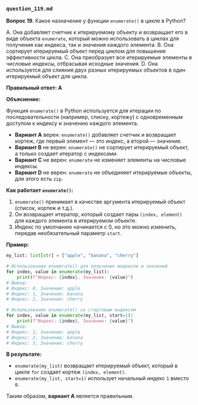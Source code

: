 ### `question_119.md`

**Вопрос 19.** Какое назначение у функции `enumerate()` в цикле в Python?

A. Она добавляет счетчик к итерируемому объекту и возвращает его в виде объекта `enumerate`, который можно использовать в циклах для получения как индекса, так и значения каждого элемента.
B. Она сортирует итерируемый объект перед циклом для повышения эффективности цикла.
C. Она преобразует все итерируемые элементы в числовые индексы, отбрасывая исходные значения.
D. Она используется для слияния двух разных итерируемых объектов в один итерируемый объект для цикла.

**Правильный ответ: A**

**Объяснение:**

Функция `enumerate()` в Python используется для итерации по последовательности (например, списку, кортежу) с одновременным доступом к индексу и значению каждого элемента.

*   **Вариант A** верен: `enumerate()` добавляет счетчик и возвращает кортеж, где первый элемент — это индекс, а второй — значение.
*  **Вариант B** не верен: `enumerate()` не сортирует итерируемый объект, а только создает итератор с индексами.
*   **Вариант C** не верен: `enumerate` не изменяет элементы на числовые индексы.
*   **Вариант D** не верен: `enumerate` не объединяет итерируемые объекты, для этого есть `zip`.

**Как работает `enumerate()`:**

1.  `enumerate()` принимает в качестве аргумента итерируемый объект (список, кортеж и т.д.).
2.  Он возвращает итератор, который создает пары `(index, element)` для каждого элемента в итерируемом объекте.
3.  Индекс по умолчанию начинается с 0, но это можно изменить, передав необязательный параметр `start`.

**Пример:**

```python
my_list: list[str] = ["apple", "banana", "cherry"]

# Использование enumerate() для получения индексов и значений
for index, value in enumerate(my_list):
    print(f"Индекс: {index}, Значение: {value}")
# Вывод:
# Индекс: 0, Значение: apple
# Индекс: 1, Значение: banana
# Индекс: 2, Значение: cherry

# Использование enumerate() со стартовым индексом
for index, value in enumerate(my_list, start=1):
    print(f"Индекс: {index}, Значение: {value}")
# Вывод:
# Индекс: 1, Значение: apple
# Индекс: 2, Значение: banana
# Индекс: 3, Значение: cherry
```

**В результате:**
* `enumerate(my_list)` возвращает итерируемый объект, который в цикле `for` создает кортеж `(index, element)`.
* `enumerate(my_list, start=1)`  использует начальный индекс `1` вместо `0`.

Таким образом, **вариант A** является правильным.
